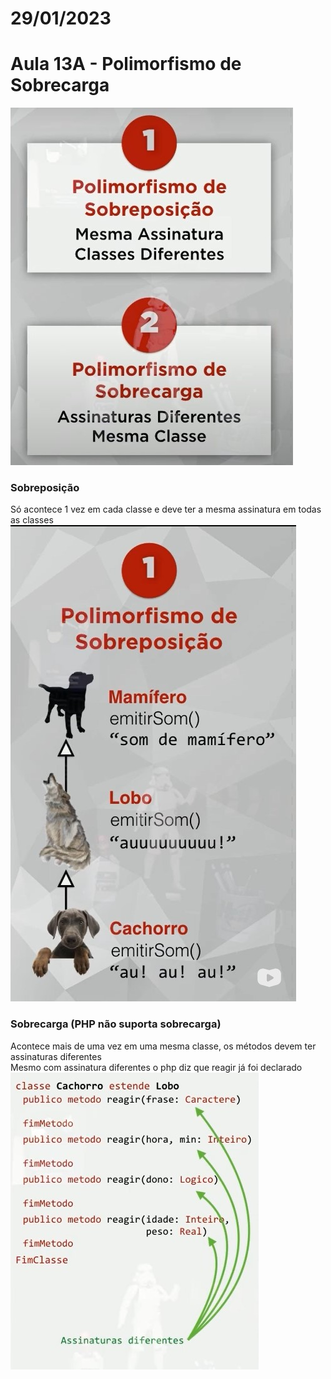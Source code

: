 # 29/01/2023

# Aula 13A - Polimorfismo de Sobrecarga
<img src="imagens/tiposDePolimorfismo.jpg"/>

### Sobreposição
Só acontece 1 vez em cada classe e deve ter a mesma assinatura em todas as classes
<img src="imagens/sobreposicao.jpg"/>

### Sobrecarga (PHP não suporta sobrecarga)
Acontece mais de uma vez em uma mesma classe, os métodos devem ter assinaturas diferentes<br/>
Mesmo com assinatura diferentes o php diz que reagir já foi declarado
<img src="imagens/sobrecarga.jpg"/>